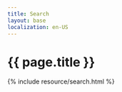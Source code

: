 ```yaml
---
title: Search
layout: base
localization: en-US
---
```


# {{ page.title }}

{% include resource/search.html %}